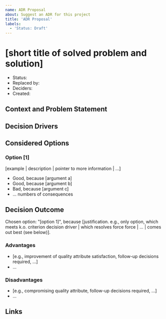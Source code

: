 ```yaml
---
name: ADR Proposal
about: Suggest an ADR for this project
title: 'ADR Proposal'
labels:
  - 'Status: Draft'
---
```


# [short title of solved problem and solution]

* Status: <!--  Draft|Reviewing|Approved|Rejected|Deferred|Withdrawn | Replaced -->
* Replaced by: <!-- [ADR#0000000000](../ards/../adrs/0000000000/README.md) -->
* Deciders:
  <!--
  * Straw Hat Team ([@straw-hat-team](https://github.com/straw-hat-team))
  -->
* Created: <!-- YYYY-MM-DD -->

<!--
Technical Story: [description | ticket/issue URL]
-->

## Context and Problem Statement

<!--
Describe the context and problem statement, e.g., in free form using two to
three sentences. You may want to articulate the problem in form of a question.
-->

## Decision Drivers

<!--
* [driver 1, e.g., a force, facing concern, …]
* [driver 2, e.g., a force, facing concern, …]
* … numbers of drivers can vary
-->

## Considered Options

### Option [1]

[example | description | pointer to more information | …]

* Good, because [argument a]
* Good, because [argument b]
* Bad, because [argument c]
* … numbers of consequences

## Decision Outcome

Chosen option: "[option 1]", because [justification. e.g., only option, which
meets k.o. criterion decision driver | which resolves force force | … | comes
out best (see below)].

### Advantages

* [e.g., improvement of quality attribute satisfaction, follow-up decisions
  required, …]
* …

### Disadvantages

* [e.g., compromising quality attribute, follow-up decisions required, …]
* …

## Links

<!--
* [link name](the link)
* … numbers of links can vary
-->
